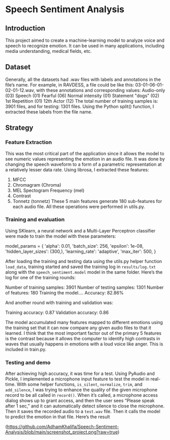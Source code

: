 # Speech Sentiment Analysis

## Introduction
This project aimed to create a machine-learning model to analyze voice and speech to recognize emotion. It can be used in many applications, including media understanding, medical fields, etc.

## Dataset
Generally, all the datasets had .wav files with labels and annotations in the file’s name. For example, in RAVDESS, a file could be like this: 03-01-06-01-02-01-12.wav, with these annotations and corresponding values:
Audio-only (03)
Speech (01)
Fearful (06)
Normal intensity (01)
Statement "dogs" (02)
1st Repetition (01)
12th Actor (12)
The total number of training samples is: 3901 files, and for testing: 1301 files.
Using the Python split() function, I extracted these labels from the file name.

## Strategy
### Feature Extraction
This was the most critical part of the application since it allows the model to see numeric values representing the emotion in an audio file. It was done by changing the speech waveform to a form of a parametric representation at a relatively lesser data rate. Using librosa, I extracted these features:
1. MFCC
2. Chromagram (Chroma)
3. MEL Spectogram Frequency (mel)
4. Contrast
5. Tonnetz (tonnetz)
These 5 main features generate 180 sub-features for each audio file.
All these operations were performed in utils.py.

### Training and evaluation
Using SKlearn, a neural network and a Multi-Layer Perceptron classifier were made to train the model with these parameters:

model_params = {
'alpha': 0.01,
'batch_size': 256,
'epsilon': 1e-08,
'hidden_layer_sizes': (300,),
'learning_rate': 'adaptive',
'max_iter': 500,
}


After loading the training and testing data using the utils.py helper function `load_data`, training started and saved the training log in `results/log.txt` along with the `speech_sentiment.model` model in the same folder. Here’s the log for one of the training rounds:

Number of training samples: 3901
Number of testing samples: 1301
Number of features: 180
Training the model....
Accuracy: 82.86%


And another round with training and validation was:

Training accuracy: 0.87
Validation accuracy: 0.86


The model accumulated many features mapped to different emotions using the training set that it can now compare any given audio files to that it learned. I think that the most important factor out of the primary 5 features is the contrast because it allows the computer to identify high contrasts in waves that usually happens in emotions with a loud voice like anger. This is included in train.py.

### Testing and demo
After achieving high accuracy, it was time for a test. Using PyAudio and Pickle, I implemented a microphone input feature to test the model in real-time. With some helper functions, `is_silent`, `normalize`, `trim`, and `add_silence`, I was trying to enhance the quality of the given microphone record to be all called in `record()`. When it’s called, a microphone access dialog shows up to grant access, and then the user sees “Please speak after 1 sec,” and it can automatically detect silence to close the microphone. Then it saves the recorded audio to a `test.wav` file. Then it calls the model to predict the emotion in that file. Here’s the result

(https://github.com/AdhamKhalifa/Speech-Sentiment-Analysis/blob/main/screenshot_project.png?raw=true)
